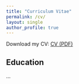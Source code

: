 ```yaml
---
title: "Curriculum Vitae"
permalink: /cv/
layout: single
author_profile: true
---
```


Download my CV: [CV (PDF)](/assets/files/cv.pdf)

## Education
...

